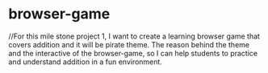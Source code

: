 # browser-game
//For this mile stone project 1, I want to create a learning browser game that covers addition and it will be pirate theme. The reason behind the theme and the interactive of the browser-game, so I can help students to practice and understand addition in a fun environment.
